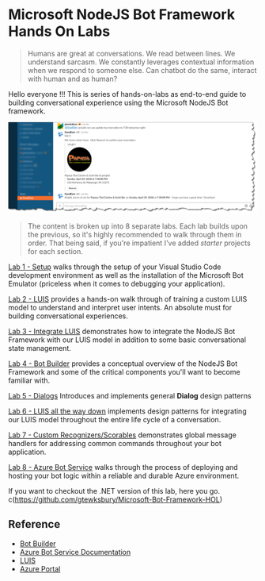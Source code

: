 # Microsoft NodeJS Bot Framework Hands On Labs

> Humans are great at conversations. We read between lines. We understand sarcasm. We constantly leverages contextual information when we respond to someone else. Can chatbot do the same, interact with human and as human?

Hello everyone !!! This is series of hands-on-labs as end-to-end guide to building conversational experience using the Microsoft NodeJS Bot framework.

![Screenshot](images/bot-slack.png)

> The content is broken up into 8 separate labs.  Each lab builds upon the previous, so it's highly recommended to walk through them in order.  That being said, if you're impatient I've added *starter* projects for each section.  

[Lab 1 - Setup](1-setup) walks through the setup of your Visual Studio Code development environment as well as the installation of the Microsoft Bot Emulator (priceless when it comes to debugging your application).

[Lab 2 - LUIS](2-luis) provides a hands-on walk through of training a custom LUIS model to understand and interpret user intents.  An absolute must for building conversational experiences.

[Lab 3 - Integrate LUIS](3-integrate-luis) demonstrates how to integrate the NodeJS Bot Framework with our LUIS model in addition to some basic conversational state management.

[Lab 4 - Bot Builder](4-bot-builder) provides a conceptual overview of the NodeJS Bot Framework and some of the critical components you'll want to become familiar with.

[Lab 5 - Dialogs](5-dialogs) Introduces and implements general **Dialog** design patterns

[Lab 6 - LUIS all the way down](6-luis-all-the-way-down) implements design patterns for integrating our LUIS model throughout the entire life cycle of a conversation.

[Lab 7 - Custom Recognizers/Scorables](7-scorables) demonstrates global message handlers for
addressing common commands throughout your bot application.

[Lab 8 - Azure Bot Service](8-azure-bot-services) walks through the process of deploying and hosting your bot logic within a reliable and durable Azure environment.

If you want to checkout the .NET version of this lab, here you go. c(https://github.com/gtewksbury/Microsoft-Bot-Framework-HOL)

## Reference

- [Bot Builder](https://github.com/Microsoft/BotBuilder)
- [Azure Bot Service Documentation](https://docs.microsoft.com/en-us/azure/bot-service/nodejs/bot-builder-nodejs-quickstart?view=azure-bot-service-3.0)
- [LUIS](https://luis.ai)
- [Azure Portal](https://portal.azure.com)

